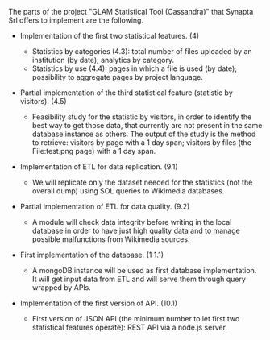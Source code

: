 The parts of the project "GLAM Statistical Tool (Cassandra)" that Synapta Srl
offers to implement are the following.

* Implementation of the first two statistical features. (4)
    * Statistics by categories (4.3): total number of files uploaded by an
institution (by date); analytics by category.
    * Statistics by use (4.4): pages in which a file is used (by date);
possibility to aggregate pages by project language.

* Partial implementation of the third statistical feature (statistic by visitors).
(4.5)
    * Feasibility study for the statistic by visitors, in order to identify the
best way to get those data, that currently are not present in the same
database instance as others. The output of the study is the method to
retrieve: visitors by page with a 1 day span; visitors by files (the
File:test.png page) with a 1 day span.

* Implementation of ETL for data replication. (9.1)
    * We will replicate only the dataset needed for the statistics (not the
overall dump) using SOL queries to Wikimedia databases.

* Partial implementation of ETL for data quality. (9.2)
    * A module will check data integrity before writing in the local database
in order to have just high quality data and to manage possible
malfunctions from Wikimedia sources.

* First implementation of the database. (1 1.1)
    * A mongoDB instance will be used as first database implementation. It
will get input data from ETL and will serve them through query
wrapped by APls.

* Implementation of the first version of API. (10.1)
    * First version of JSON API (the minimum number to let first two
statistical features operate): REST API via a node.js server.
